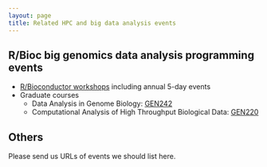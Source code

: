 ```yaml
---
layout: page
title: Related HPC and big data analysis events
---
```


## R/Bioc big genomics data analysis programming events

* [R/Bioconductor workshops](http://girke.bioinformatics.ucr.edu/tutorials/) including annual 5-day events
* Graduate courses
    * Data Analysis in Genome Biology: [GEN242](http://girke.bioinformatics.ucr.edu/GEN242/mydoc/home.html)
    * Computational Analysis of High Throughput Biological Data: [GEN220](http://hyphaltip.github.io/GEN220_2015/) 

## Others

Please send us URLs of events we should list here.



